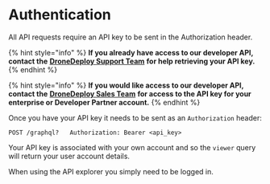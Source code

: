 # Authentication

All API requests require an API key to be sent in the Authorization header.

{% hint style="info" %}
**If you already have access to our developer API, contact the** [**DroneDeploy Support Team**](mailto:support@dronedeploy.com) **for help retrieving your API key.**
{% endhint %}

{% hint style="info" %}
**If you would like access to our developer API, contact the** [**DroneDeploy Sales Team**](mailto:sales@dronedeploy.com) **for access to the API key for your enterprise or Developer Partner account.**
{% endhint %}

Once you have your API key it needs to be sent as an `Authorization` header:

```
POST /graphql?   Authorization: Bearer <api_key>
```

Your API key is associated with your own account and so the `viewer` query will return your user account details.

When using the API explorer you simply need to be logged in.
